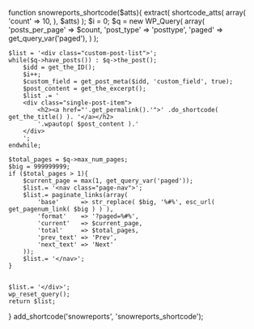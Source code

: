 function snowreports_shortcode($atts){
    extract( shortcode_atts( array(
        'count' => 10,
    ), $atts) );
    $i = 0;
    $q = new WP_Query(
        array(
            'posts_per_page' => $count, 
            'post_type' => 'posttype', 
            'paged'     => get_query_var('paged'),
        )
    );      
          
    $list = '<div class="custom-post-list">';
    while($q->have_posts()) : $q->the_post();
        $idd = get_the_ID();
        $i++;
        $custom_field = get_post_meta($idd, 'custom_field', true);
        $post_content = get_the_excerpt();
        $list .= '
        <div class="single-post-item">
            <h2><a href="'.get_permalink().'">' .do_shortcode( get_the_title() ). '</a></h2>
            '.wpautop( $post_content ).'
        </div>
        ';        
    endwhile;
     
    $total_pages = $q->max_num_pages;
    $big = 999999999;
    if ($total_pages > 1){  
        $current_page = max(1, get_query_var('paged'));  
        $list.= '<nav class="page-nav">';  
        $list.= paginate_links(array(  
            'base'      => str_replace( $big, '%#%', esc_url( get_pagenum_link( $big ) ) ),
            'format'    => '?paged=%#%',  
            'current'   => $current_page,  
            'total'     => $total_pages,  
            'prev_text' => 'Prev',  
            'next_text' => 'Next' 
        ));  
        $list.= '</nav>';  
    }     
     
     
    $list.= '</div>';
    wp_reset_query();
    return $list;
}
add_shortcode('snowreports', 'snowreports_shortcode');
